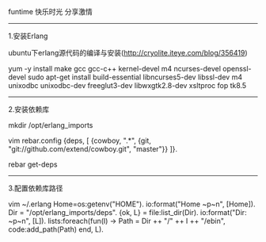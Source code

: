 funtime 快乐时光  分享激情

-------------------------------------------------------
1.安装Erlang

ubuntu下erlang源代码的编译与安装(http://cryolite.iteye.com/blog/356419)

yum -y install make gcc gcc-c++ kernel-devel m4 ncurses-devel openssl-devel
sudo apt-get install build-essential libncurses5-dev libssl-dev m4 unixodbc unixodbc-dev freeglut3-dev libwxgtk2.8-dev xsltproc fop tk8.5


-------------------------------------------------------
2.安装依赖库

mkdir /opt/erlang_imports

vim rebar.config
{deps, [
    {cowboy, ".*", {git, "git://github.com/extend/cowboy.git", "master"}}
]}.

rebar get-deps

-------------------------------------------------------
3.配置依赖库路径

vim ~/.erlang
Home=os:getenv("HOME").
io:format("Home ~p~n", [Home]).
Dir = "/opt/erlang_imports/deps".
{ok, L} = file:list_dir(Dir).
io:format("Dir: ~p~n", [L]).
lists:foreach(fun(I) ->
    Path = Dir ++ "/" ++ I ++ "/ebin",
    code:add_path(Path)
end, L).
